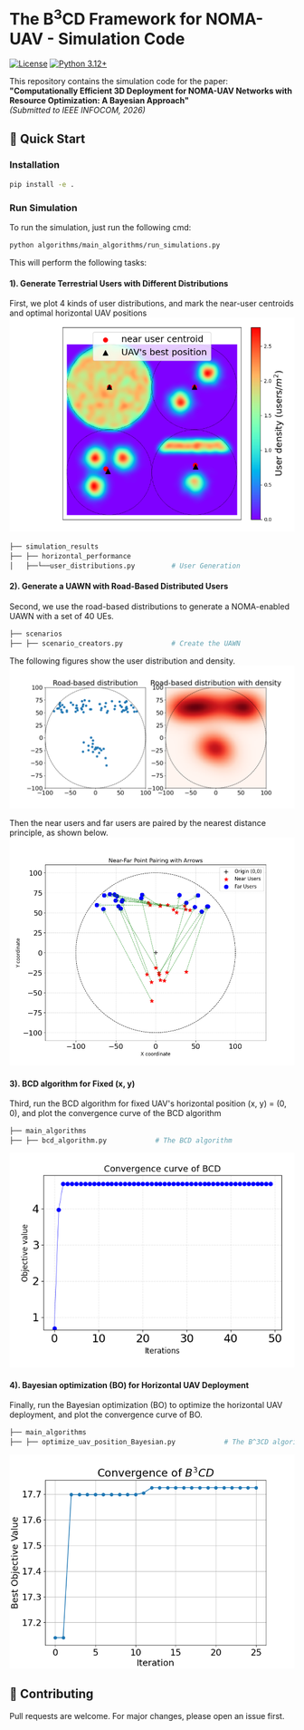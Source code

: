# The B<sup>3</sup>CD Framework for NOMA-UAV - Simulation Code

[![License](https://img.shields.io/badge/license-MIT-blue.svg)](LICENSE)
[![Python 3.12+](https://img.shields.io/badge/python-3.12%2B-blue)](https://www.python.org/)

This repository contains the simulation code for the paper:  
**"Computationally Efficient 3D Deployment for NOMA-UAV Networks with Resource Optimization: 
A Bayesian Approach"**  
*(Submitted to IEEE INFOCOM, 2026)*


## 🚀 Quick Start
### Installation
```bash
pip install -e .
```

### Run Simulation

To run the simulation, just run the following cmd:
```bash
python algorithms/main_algorithms/run_simulations.py
```
This will perform the following tasks:
#### 1). Generate Terrestrial Users with Different Distributions
First, we plot 4 kinds of user distributions, and mark the near-user centroids and optimal horizontal UAV positions
![User Distributions](simulation_results/distribution.png)

```bash
├── simulation_results
├── ├── horizontal_performance
│   ├──└──user_distributions.py         # User Generation
```

#### 2). Generate a UAWN with Road-Based Distributed Users

Second, we use the road-based distributions to generate a NOMA-enabled UAWN with a set of 40 UEs.

```bash
├── scenarios
├── ├── scenario_creators.py            # Create the UAWN
```

The following figures show the user distribution and density.
![User PDE](simulation_results/UE_road_pde.png)

Then the near users and far users are paired by the nearest distance principle, as shown below.
![User Pair](simulation_results/UE_road_pairing.png)


#### 3). BCD algorithm for Fixed (x, y)
Third, run the BCD algorithm for fixed UAV's horizontal position (x, y) = (0, 0), and plot the convergence curve of
the BCD algorithm



```bash
├── main_algorithms
├── ├── bcd_algorithm.py            # The BCD algorithm
```

![BCD Convergence](simulation_results/BCD_convergence_curve.png)

#### 4). Bayesian optimization (BO) for Horizontal UAV Deployment
Finally, run the Bayesian optimization (BO) to optimize the horizontal UAV deployment, and plot the convergence curve
of BO.

```bash
├── main_algorithms
├── ├── optimize_uav_position_Bayesian.py            # The B^3CD algorithm
```
![B3CD Convergence](simulation_results/B3CD_convergence_curve.png)
## 🤝 Contributing
Pull requests are welcome. For major changes, please open an issue first.

